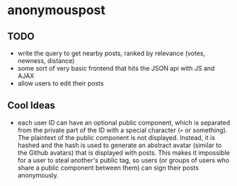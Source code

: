 anonymouspost
=============

## TODO

- write the query to get nearby posts, ranked by relevance (votes, newness, distance)
- some sort of very basic frontend that hits the JSON api with JS and AJAX
- allow users to edit their posts

## Cool Ideas

- each user ID can have an optional public component, which is separated from the private part of the ID with a special character (`+` or something). The plaintext of the public component is not displayed. Instead, it is hashed and the hash is used to generate an abstract avatar (similar to the Github avatars) that is displayed with posts. This makes it impossible for a user to steal another's public tag, so users (or groups of users who share a public component between them) can sign their posts anonymously.